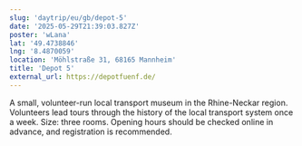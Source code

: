 ```yaml
---
slug: 'daytrip/eu/gb/depot-5'
date: '2025-05-29T21:39:03.827Z'
poster: 'wLana'
lat: '49.4738846'
lng: '8.4870059'
location: 'Möhlstraße 31, 68165 Mannheim'
title: 'Depot 5'
external_url: https://depotfuenf.de/
---
```

A small, volunteer-run local transport museum in the Rhine-Neckar region.
Volunteers lead tours through the history of the local transport system once a week. Size: three rooms. Opening hours should be checked online in advance, and registration is recommended.
